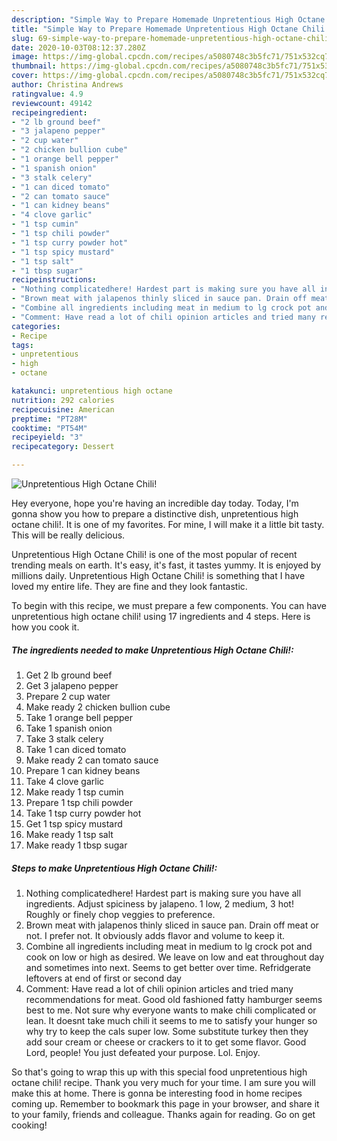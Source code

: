 ```yaml
---
description: "Simple Way to Prepare Homemade Unpretentious High Octane Chili!"
title: "Simple Way to Prepare Homemade Unpretentious High Octane Chili!"
slug: 69-simple-way-to-prepare-homemade-unpretentious-high-octane-chili
date: 2020-10-03T08:12:37.280Z
image: https://img-global.cpcdn.com/recipes/a5080748c3b5fc71/751x532cq70/unpretentious-high-octane-chili-recipe-main-photo.jpg
thumbnail: https://img-global.cpcdn.com/recipes/a5080748c3b5fc71/751x532cq70/unpretentious-high-octane-chili-recipe-main-photo.jpg
cover: https://img-global.cpcdn.com/recipes/a5080748c3b5fc71/751x532cq70/unpretentious-high-octane-chili-recipe-main-photo.jpg
author: Christina Andrews
ratingvalue: 4.9
reviewcount: 49142
recipeingredient:
- "2 lb ground beef"
- "3 jalapeno pepper"
- "2 cup water"
- "2 chicken bullion cube"
- "1 orange bell pepper"
- "1 spanish onion"
- "3 stalk celery"
- "1 can diced tomato"
- "2 can tomato sauce"
- "1 can kidney beans"
- "4 clove garlic"
- "1 tsp cumin"
- "1 tsp chili powder"
- "1 tsp curry powder hot"
- "1 tsp spicy mustard"
- "1 tsp salt"
- "1 tbsp sugar"
recipeinstructions:
- "Nothing complicatedhere! Hardest part is making sure you have all ingredients. Adjust spiciness by jalapeno. 1 low, 2 medium, 3 hot! Roughly or finely chop veggies to preference."
- "Brown meat with jalapenos thinly sliced in sauce pan. Drain off meat or not. I prefer not. It obviously adds flavor and volume to keep it."
- "Combine all ingredients including meat in medium to lg crock pot and cook on low or high as desired. We leave on low and eat throughout day and sometimes into next. Seems to get better over time. Refridgerate leftovers at end of first or second day"
- "Comment: Have read a lot of chili opinion articles and tried many recommendations for meat. Good old fashioned fatty hamburger seems best to me. Not sure why everyone wants to make chili complicated or lean. It doesnt take much chili it seems to me to satisfy your hunger so why try to keep the cals super low. Some substitute turkey then they add sour cream or cheese or crackers to it to get some flavor. Good Lord, people! You just defeated your purpose. Lol. Enjoy."
categories:
- Recipe
tags:
- unpretentious
- high
- octane

katakunci: unpretentious high octane 
nutrition: 292 calories
recipecuisine: American
preptime: "PT28M"
cooktime: "PT54M"
recipeyield: "3"
recipecategory: Dessert

---
```



![Unpretentious High Octane Chili!](https://img-global.cpcdn.com/recipes/a5080748c3b5fc71/751x532cq70/unpretentious-high-octane-chili-recipe-main-photo.jpg)

Hey everyone, hope you're having an incredible day today. Today, I'm gonna show you how to prepare a distinctive dish, unpretentious high octane chili!. It is one of my favorites. For mine, I will make it a little bit tasty. This will be really delicious.

Unpretentious High Octane Chili! is one of the most popular of recent trending meals on earth. It's easy, it's fast, it tastes yummy. It is enjoyed by millions daily. Unpretentious High Octane Chili! is something that I have loved my entire life. They are fine and they look fantastic.




To begin with this recipe, we must prepare a few components. You can have unpretentious high octane chili! using 17 ingredients and 4 steps. Here is how you cook it.

<!--inarticleads1-->

##### The ingredients needed to make Unpretentious High Octane Chili!:

1. Get 2 lb ground beef
1. Get 3 jalapeno pepper
1. Prepare 2 cup water
1. Make ready 2 chicken bullion cube
1. Take 1 orange bell pepper
1. Take 1 spanish onion
1. Take 3 stalk celery
1. Take 1 can diced tomato
1. Make ready 2 can tomato sauce
1. Prepare 1 can kidney beans
1. Take 4 clove garlic
1. Make ready 1 tsp cumin
1. Prepare 1 tsp chili powder
1. Take 1 tsp curry powder hot
1. Get 1 tsp spicy mustard
1. Make ready 1 tsp salt
1. Make ready 1 tbsp sugar




<!--inarticleads2-->

##### Steps to make Unpretentious High Octane Chili!:

1. Nothing complicatedhere! Hardest part is making sure you have all ingredients. Adjust spiciness by jalapeno. 1 low, 2 medium, 3 hot! Roughly or finely chop veggies to preference.
1. Brown meat with jalapenos thinly sliced in sauce pan. Drain off meat or not. I prefer not. It obviously adds flavor and volume to keep it.
1. Combine all ingredients including meat in medium to lg crock pot and cook on low or high as desired. We leave on low and eat throughout day and sometimes into next. Seems to get better over time. Refridgerate leftovers at end of first or second day
1. Comment: Have read a lot of chili opinion articles and tried many recommendations for meat. Good old fashioned fatty hamburger seems best to me. Not sure why everyone wants to make chili complicated or lean. It doesnt take much chili it seems to me to satisfy your hunger so why try to keep the cals super low. Some substitute turkey then they add sour cream or cheese or crackers to it to get some flavor. Good Lord, people! You just defeated your purpose. Lol. Enjoy.




So that's going to wrap this up with this special food unpretentious high octane chili! recipe. Thank you very much for your time. I am sure you will make this at home. There is gonna be interesting food in home recipes coming up. Remember to bookmark this page in your browser, and share it to your family, friends and colleague. Thanks again for reading. Go on get cooking!
